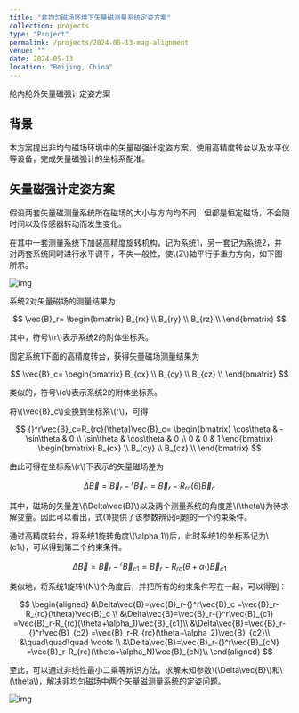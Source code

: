 ```yaml
---
title: "非均匀磁场环境下矢量磁测量系统定姿方案"
collection: projects
type: "Project"
permalink: /projects/2024-05-13-mag-alignment
venue: ""
date: 2024-05-13
location: "Beijing, China"
---
```


舱内舱外矢量磁强计定姿方案

## 背景

<!--
在[基于Tolles-Lawson模型的航磁补偿系统](https://sunqinxuan.github.io/projects/2024-05-06-mag-compensation)中，提到通过在舱外安装矢量磁强计来同步获取地磁场信息，完成矢量干扰磁场的标定。另外，在基于深度学习方法的磁补偿方案中，真值信息的获取同样也是一个亟待解决的问题。
-->
本方案提出非均匀磁场环境中的矢量磁强计定姿方案，使用高精度转台以及水平仪等设备，完成矢量磁强计的坐标系配准。


## 矢量磁强计定姿方案

假设两套矢量磁测量系统所在磁场的大小与方向均不同，但都是恒定磁场，不会随时间以及传感器转动而发生变化。

在其中一套测量系统下加装高精度旋转机构，记为系统1，另一套记为系统2，并对两套系统同时进行水平调平，不失一般性，使\\(Z\\)轴平行于重力方向，如下图所示。

![img](https://sunqinxuan.github.io/images/projects-2024-05-13-img2.png)

系统2对矢量磁场的测量结果为

$$
\vec{B}_r=
\begin{bmatrix}
B_{rx} \\
B_{ry} \\
B_{rz} \\
\end{bmatrix}
$$

其中，符号\\(r\\)表示系统2的附体坐标系。

固定系统1下面的高精度转台，获得矢量磁场测量结果为

$$
\vec{B}_c=
\begin{bmatrix}
B_{cx} \\
B_{cy} \\
B_{cz} \\
\end{bmatrix}
$$

类似的，符号\\(c\\)表示系统2的附体坐标系。

将\\(\vec{B}_c\\)变换到坐标系\\(r\\)，可得

$$
{}^r\vec{B}_c=R_{rc}(\theta)\vec{B}_c=
\begin{bmatrix}
\cos\theta & -\sin\theta & 0 \\
\sin\theta & \cos\theta & 0 \\
0 & 0 & 1
\end{bmatrix}
\begin{bmatrix}
B_{cx} \\
B_{cy} \\
B_{cz} \\
\end{bmatrix}
$$

由此可得在坐标系\\(r\\)下表示的矢量磁场差为

$$
\Delta\vec{B}=\vec{B}_r-{}^r\vec{B}_c
=\vec{B}_r-R_{rc}(\theta)\vec{B}_c
\tag{1}
$$

其中，磁场的矢量差\\(\Delta\vec{B}\\)以及两个测量系统的角度差\\(\theta\\)为待求解变量。因此可以看出，式(1)提供了该参数辨识问题的一个约束条件。

通过高精度转台，将系统1旋转角度\\(\alpha_1\\)后，此时系统1的坐标系记为\\(c1\\)，可以得到第二个约束条件。

$$
\Delta\vec{B}=\vec{B}_r-{}^r\vec{B}_{c1}
=\vec{B}_r-R_{rc}(\theta+\alpha_1)\vec{B}_{c1}
\tag{2}
$$

类似地，将系统1旋转\\(N\\)个角度后，并把所有的约束条件写在一起，可以得到：

$$
\begin{aligned}
&\Delta\vec{B}=\vec{B}_r-{}^r\vec{B}_c
=\vec{B}_r-R_{rc}(\theta)\vec{B}_c \\
&\Delta\vec{B}=\vec{B}_r-{}^r\vec{B}_{c1}
=\vec{B}_r-R_{rc}(\theta+\alpha_1)\vec{B}_{c1}\\
&\Delta\vec{B}=\vec{B}_r-{}^r\vec{B}_{c2}
=\vec{B}_r-R_{rc}(\theta+\alpha_2)\vec{B}_{c2}\\
&\quad\quad\quad \vdots \\
&\Delta\vec{B}=\vec{B}_r-{}^r\vec{B}_{cN}
=\vec{B}_r-R_{rc}(\theta+\alpha_N)\vec{B}_{cN}\\
\end{aligned}
$$

至此，可以通过非线性最小二乘等辨识方法，求解未知参数\\(\Delta\vec{B}\\)和\\(\theta\\)，解决非均匀磁场中两个矢量磁测量系统的定姿问题。

![img](https://sunqinxuan.github.io/images/projects-2024-05-13-img1.jpg)